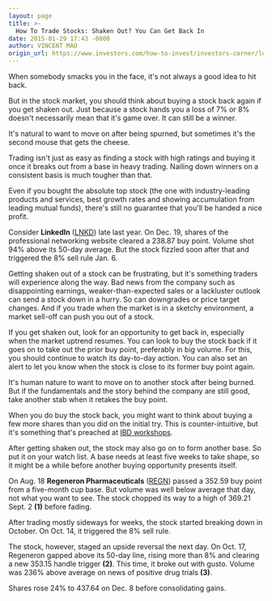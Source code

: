 ```yaml
---
layout: page
title: >-
  How To Trade Stocks: Shaken Out? You Can Get Back In
date: 2015-01-29 17:43 -0800
author: VINCENT MAO
origin_url: https://www.investors.com/how-to-invest/investors-corner/look-for-a-second-entry/
---
```


When somebody smacks you in the face, it's not always a good idea to hit back.

But in the stock market, you should think about buying a stock back again if you get shaken out. Just because a stock hands you a loss of 7% or 8% doesn't necessarily mean that it's game over. It can still be a winner.

It's natural to want to move on after being spurned, but sometimes it's the second mouse that gets the cheese.

Trading isn't just as easy as finding a stock with high ratings and buying it once it breaks out from a base in heavy trading. Nailing down winners on a consistent basis is much tougher than that.

Even if you bought the absolute top stock (the one with industry-leading products and services, best growth rates and showing accumulation from leading mutual funds), there's still no guarantee that you'll be handed a nice profit.

Consider **LinkedIn** ([LNKD](https://research.investors.com/quote.aspx?symbol=LNKD)) late last year. On Dec. 19, shares of the professional networking website cleared a 238.87 buy point. Volume shot 94% above its 50-day average. But the stock fizzled soon after that and triggered the 8% sell rule Jan. 6.

Getting shaken out of a stock can be frustrating, but it's something traders will experience along the way. Bad news from the company such as disappointing earnings, weaker-than-expected sales or a lackluster outlook can send a stock down in a hurry. So can downgrades or price target changes. And if you trade when the market is in a sketchy environment, a market sell-off can push you out of a stock.

If you get shaken out, look for an opportunity to get back in, especially when the market uptrend resumes. You can look to buy the stock back if it goes on to take out the prior buy point, preferably in big volume. For this, you should continue to watch its day-to-day action. You can also set an alert to let you know when the stock is close to its former buy point again.

It's human nature to want to move on to another stock after being burned. But if the fundamentals and the story behind the company are still good, take another stab when it retakes the buy point.

When you do buy the stock back, you might want to think about buying a few more shares than you did on the initial try. This is counter-intuitive, but it's something that's preached at [IBD workshops](https://www.investors.com/products/how-to-make-money-in-stocks-workshop-series/beginning-strategies-for-successful-investing).

After getting shaken out, the stock may also go on to form another base. So put it on your watch list. A base needs at least five weeks to take shape, so it might be a while before another buying opportunity presents itself.

On Aug. 18 **Regeneron Pharmaceuticals** ([REGN](https://research.investors.com/quote.aspx?symbol=REGN)) passed a 352.59 buy point from a five-month cup base. But volume was well below average that day, not what you want to see. The stock chopped its way to a high of 369.21 Sept. 2 **(1)** before fading.

After trading mostly sideways for weeks, the stock started breaking down in October. On Oct. 14, it triggered the 8% sell rule.

The stock, however, staged an upside reversal the next day. On Oct. 17, Regeneron gapped above its 50-day line, rising more than 8% and clearing a new 353.15 handle trigger **(2)**. This time, it broke out with gusto. Volume was 236% above average on news of positive drug trials **(3)**.

Shares rose 24% to 437.64 on Dec. 8 before consolidating gains.
